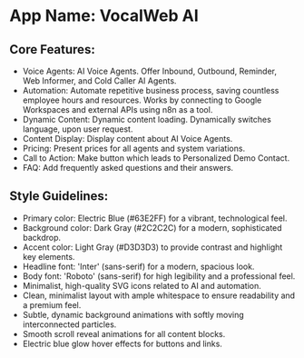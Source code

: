 # **App Name**: VocalWeb AI

## Core Features:

- Voice Agents: AI Voice Agents. Offer Inbound, Outbound, Reminder, Web Informer, and Cold Caller AI Agents.
- Automation: Automate repetitive business process, saving countless employee hours and resources. Works by connecting to Google Workspaces and external APIs using n8n as a tool.
- Dynamic Content: Dynamic content loading. Dynamically switches language, upon user request.
- Content Display: Display content about AI Voice Agents.
- Pricing: Present prices for all agents and system variations.
- Call to Action: Make button which leads to Personalized Demo Contact.
- FAQ: Add frequently asked questions and their answers.

## Style Guidelines:

- Primary color: Electric Blue (#63E2FF) for a vibrant, technological feel.
- Background color: Dark Gray (#2C2C2C) for a modern, sophisticated backdrop.
- Accent color: Light Gray (#D3D3D3) to provide contrast and highlight key elements.
- Headline font: 'Inter' (sans-serif) for a modern, spacious look.
- Body font: 'Roboto' (sans-serif) for high legibility and a professional feel.
- Minimalist, high-quality SVG icons related to AI and automation.
- Clean, minimalist layout with ample whitespace to ensure readability and a premium feel.
- Subtle, dynamic background animations with softly moving interconnected particles.
- Smooth scroll reveal animations for all content blocks.
- Electric blue glow hover effects for buttons and links.